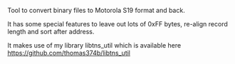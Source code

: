 Tool to convert binary files to Motorola S19 format and back.

It has some special features to leave out lots of 0xFF bytes,
re-align record length and sort after address.

It makes use of my library libtns_util which is available 
here  https://github.com/thomas374b/libtns_util
